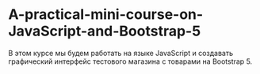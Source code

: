 # A-practical-mini-course-on-JavaScript-and-Bootstrap-5
В этом курсе мы будем работать на языке JavaScript и создавать графический интерфейс тестового магазина с товарами на Bootstrap 5.
